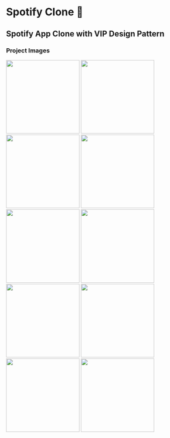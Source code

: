 # Spotify Clone :metal:
## Spotify App Clone with VIP Design Pattern


### Project Images

<img src="https://user-images.githubusercontent.com/34096743/130124889-044a16bd-9e96-4791-8eaf-9ee1e3eefc7a.png" width="200"> <img src="https://user-images.githubusercontent.com/34096743/129794229-c6e08199-dda9-4389-b16c-bc078425b1ff.png" width="200"> <img src="https://user-images.githubusercontent.com/34096743/129794627-271a2a1e-4662-4291-8bc5-f69b08340125.png" width="200">
<img src="https://user-images.githubusercontent.com/34096743/129794777-8142253b-f1f1-4572-b085-b95a2458e2eb.png" width="200"> <img src="https://user-images.githubusercontent.com/34096743/129794929-4d870821-121d-42cd-b6a1-5c3e6b8ab4c2.png" width="200"> <img src="https://user-images.githubusercontent.com/34096743/130124130-0c72b279-5f0b-4466-a705-26b6f95d13c3.png" width="200"> <img src="https://user-images.githubusercontent.com/34096743/130124246-84a4d111-0c9a-4d10-91fb-d3b22fe23798.png" width="200">  <img src="https://user-images.githubusercontent.com/34096743/130124338-255f318b-1112-45ec-9bbd-141fbdfc4b7c.png" width="200"> <img src="https://user-images.githubusercontent.com/34096743/130124542-facb36fb-a1e6-4f8e-b3da-677e995137f1.png" width="200"> <img src="https://user-images.githubusercontent.com/34096743/130124666-d1671883-81d3-49a3-bc73-f88d703e22f5.png" width="200">



